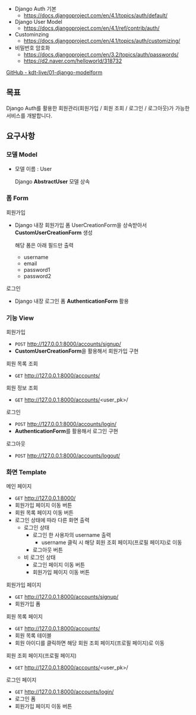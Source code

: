 - Django Auth 기본
  - https://docs.djangoproject.com/en/4.1/topics/auth/default/
- Django User Model
  - https://docs.djangoproject.com/en/4.1/ref/contrib/auth/
- Custominzing
  - https://docs.djangoproject.com/en/4.1/topics/auth/customizing/
- 비밀번호 암호화
  - https://docs.djangoproject.com/en/3.2/topics/auth/passwords/
  - https://d2.naver.com/helloworld/318732

[GitHub - kdt-live/01-django-modelform](https://github.com/kdt-live/01-django-modelform)

## 목표

Django Auth를 활용한 회원관리(회원가입 / 회원 조회 / 로그인 / 로그아웃)가 가능한 서비스를 개발합니다.

## 요구사항

### 모델 Model

- 모델 이름 : User

  Django **AbstractUser** 모델 상속

### **폼 Form**

회원가입

- Django 내장 회원가입 폼 UserCreationForm을 상속받아서 **CustomUserCreationForm** 생성

  해당 폼은 아래 필드만 출력

  - username
  - email
  - password1
  - password2

로그인

- Django 내장 로그인 폼 **AuthenticationForm** 활용

### 기능  View

회원가입

- `POST` http://127.0.0.1:8000/accounts/signup/
- **CustomUserCreationForm**을 활용해서 회원가입 구현

회원 목록 조회

- `GET` http://127.0.0.1:8000/accounts/

회원 정보 조회

- `GET` http://127.0.0.1:8000/accounts/<user_pk>/

로그인

- `POST` http://127.0.0.1:8000/accounts/login/
- **AuthenticationForm**를 활용해서 로그인 구현

로그아웃

- `POST` http://127.0.0.1:8000/accounts/logout/

### 화면 Template

메인 페이지

- `GET` http://127.0.0.1:8000/
- 회원가입 페이지 이동 버튼
- 회원 목록 페이지 이동 버튼
- 로그인 상태에 따라 다른 화면 출력
  - 로그인 상태
    - 로그인 한 사용자의 username 출력
      - username 클릭 시 해당 회원 조회 페이지(프로필 페이지)로 이동
    - 로그아웃 버튼
  - 비 로그인 상태
    - 로그인 페이지 이동 버튼
    - 회원가입 페이지 이동 버튼

회원가입 페이지

- `GET` http://127.0.0.1:8000/accounts/signup/
- 회원가입 폼

회원 목록 페이지

- `GET` http://127.0.0.1:8000/accounts/
- 회원 목록 테이블
- 회원 아이디를 클릭하면 해당 회원 조회 페이지(프로필 페이지)로 이동

회원 조회 페이지(프로필 페이지)

- `GET` http://127.0.0.1:8000/accounts/<user_pk>/

로그인 페이지

- `GET` http://127.0.0.1:8000/accounts/login/
- 로그인 폼
- 회원가입 페이지 이동 버튼